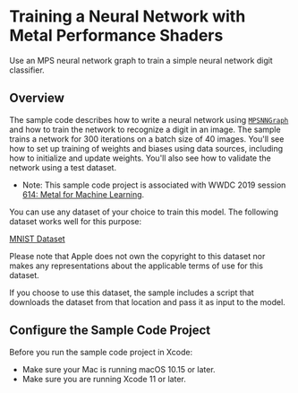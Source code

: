 #  Training a Neural Network with Metal Performance Shaders

Use an MPS neural network graph to train a simple neural network digit classifier.

## Overview

The sample code describes how to write a neural network using [`MPSNNGraph`](https://developer.apple.com/documentation/metalperformanceshaders/mpsnngraph) and how to train the network to recognize a digit in an image.
The sample trains a network for 300 iterations on a batch size of 40 images.
You'll see how to set up training of weights and biases using data sources, including how to initialize and update weights.
You'll also see how to validate the network using a test dataset.

- Note: This sample code project is associated with WWDC 2019 session [614: Metal for Machine Learning](https://developer.apple.com/videos/play/wwdc19/614/).

You can use any dataset of your choice to train this model.  The following dataset works well for this purpose:

[MNIST Dataset](http://yann.lecun.com/exdb/mnist/)

Please note that Apple does not own the copyright to this dataset nor makes any representations about the applicable terms of use for this dataset.

If you choose to use this dataset, the sample includes a script that downloads the dataset from that location and pass it as input to the model.


## Configure the Sample Code Project

Before you run the sample code project in Xcode:

* Make sure your Mac is running macOS 10.15 or later.
* Make sure you are running Xcode 11 or later.
